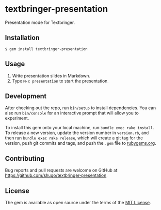 # textbringer-presentation

Presentation mode for Textbringer.

## Installation

    $ gem install textbringer-presentation

## Usage

1. Write presentation slides in Markdown.
2. Type `M-x presentation` to start the presentation.

## Development

After checking out the repo, run `bin/setup` to install dependencies. You can also run `bin/console` for an interactive prompt that will allow you to experiment.

To install this gem onto your local machine, run `bundle exec rake install`. To release a new version, update the version number in `version.rb`, and then run `bundle exec rake release`, which will create a git tag for the version, push git commits and tags, and push the `.gem` file to [rubygems.org](https://rubygems.org).

## Contributing

Bug reports and pull requests are welcome on GitHub at https://github.com/shugo/textbringer-presentation.


## License

The gem is available as open source under the terms of the [MIT License](http://opensource.org/licenses/MIT).

